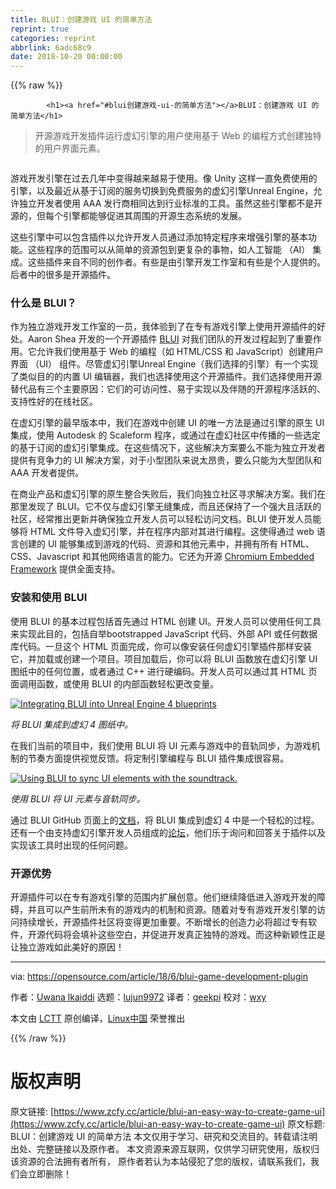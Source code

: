 ```yaml
---
title: BLUI：创建游戏 UI 的简单方法
reprint: true
categories: reprint
abbrlink: 6adc68c9
date: 2018-10-20 00:00:00
---
```


{{% raw %}}

            <h1><a href="#blui创建游戏-ui-的简单方法"></a>BLUI：创建游戏 UI 的简单方法</h1>
<blockquote>
<p>开源游戏开发插件运行虚幻引擎的用户使用基于 Web 的编程方式创建独特的用户界面元素。</p>
</blockquote>
<p><a href="https://camo.githubusercontent.com/242d3e933fdfc4cdff79f70e173363c4f77430ba/68747470733a2f2f6f70656e736f757263652e636f6d2f73697465732f64656661756c742f66696c65732f7374796c65732f696d6167652d66756c6c2d73697a652f7075626c69632f6c6561642d696d616765732f67616d696e675f706c7567696e5f626c75695f73637265656e73686f742e6a70673f69746f6b3d39316e6e5943745f"><img src="https://p0.ssl.qhimg.com/t01f1c1b519db02bddd.jpg" alt=""></a></p>
<p>游戏开发引擎在过去几年中变得越来越易于​​使用。像 Unity 这样一直免费使用的引擎，以及最近从基于订阅的服务切换到免费服务的虚幻引擎Unreal Engine，允许独立开发者使用 AAA 发行商相同达到行业标准的工具。虽然这些引擎都不是开源的，但每个引擎都能够促进其周围的开源生态系统的发展。</p>
<p>这些引擎中可以包含插件以允许开发人员通过添加特定程序来增强引擎的基本功能。这些程序的范围可以从简单的资源包到更复杂的事物，如人工智能 （AI） 集成。这些插件来自不同的创作者。有些是由引擎开发工作室和有些是个人提供的。后者中的很多是开源插件。</p>
<h3><a href="#什么是-blui"></a>什么是 BLUI？</h3>
<p>作为独立游戏开发工作室的一员，我体验到了在专有游戏引擎上使用开源插件的好处。Aaron Shea 开发的一个开源插件 <a href="https://github.com/AaronShea/BLUI">BLUI</a> 对我们团队的开发过程起到了重要作用。它允许我们使用基于 Web 的编程（如 HTML/CSS 和 JavaScript）创建用户界面 （UI） 组件。尽管虚幻引擎Unreal Engine（我们选择的引擎）有一个实现了类似目的的内置 UI 编辑器，我们也选择使用这个开源插件。我们选择使用开源替代品有三个主要原因：它们的可访问性、易于实现以及伴随的开源程序活跃的、支持性好的在线社区。</p>
<p>在虚幻引擎的最早版本中，我们在游戏中创建 UI 的唯一方法是通过引擎的原生 UI 集成，使用 Autodesk 的 Scaleform 程序，或通过在虚幻社区中传播的一些选定的基于订阅的虚幻引擎集成。在这些情况下，这些解决方案要么不能为独立开发者提供有竞争力的 UI 解决方案，对于小型团队来说太昂贵，要么只能为大型团队和 AAA 开发者提供。</p>
<p>在商业产品和虚幻引擎的原生整合失败后，我们向独立社区寻求解决方案。我们在那里发现了 BLUI。它不仅与虚幻引擎无缝集成，而且还保持了一个强大且活跃的社区，经常推出更新并确保独立开发人员可以轻松访问文档。BLUI 使开发人员能够将 HTML 文件导入虚幻引擎，并在程序内部对其进行编程。这使得通过 web 语言创建的 UI 能够集成到游戏的代码、资源和其他元素中，并拥有所有 HTML、CSS、Javascript 和其他网络语言的能力。它还为开源 <a href="https://bitbucket.org/chromiumembedded/cef">Chromium Embedded Framework</a> 提供全面支持。</p>
<h3><a href="#安装和使用-blui"></a>安装和使用 BLUI</h3>
<p>使用 BLUI 的基本过程包括首先通过 HTML 创建 UI。开发人员可以使用任何工具来实现此目的，包括自举bootstrapped JavaScript 代码、外部 API 或任何数据库代码。一旦这个 HTML 页面完成，你可以像安装任何虚幻引擎插件那样安装它，并加载或创建一个项目。项目加载后，你可以将 BLUI 函数放在虚幻引擎 UI 图纸中的任何位置，或者通过 C++ 进行硬编码。开发人员可以通过其 HTML 页面调用函数，或使用 BLUI 的内部函数轻松更改变量。</p>
<p><a href="https://camo.githubusercontent.com/42c6e8468e0c0339e72e3c3431bea48c907d9a9c/68747470733a2f2f6f70656e736f757263652e636f6d2f73697465732f64656661756c742f66696c65732f75706c6f6164732f626c75695f67616d696e675f706c7567696e2d696e746567726174696e67626c75692e706e67"><img src="https://p0.ssl.qhimg.com/t01de5f11143a6b322d.png" alt="Integrating BLUI into Unreal Engine 4 blueprints" title="Integrating BLUI into Unreal Engine 4 blueprints"></a></p>
<p><em>将 BLUI 集成到虚幻 4 图纸中。</em></p>
<p>在我们当前的项目中，我们使用 BLUI 将 UI 元素与游戏中的音轨同步，为游戏机制的节奏方面提供视觉反馈。将定制引擎编程与 BLUI 插件集成很容易。</p>
<p><a href="https://camo.githubusercontent.com/de7243f0ca8353b38b809b53e847860203595c58/68747470733a2f2f6f70656e736f757263652e636f6d2f73697465732f64656661756c742f66696c65732f75706c6f6164732f626c75695f67616d696e675f706c7567696e2d73796e6375692e706e67"><img src="https://p0.ssl.qhimg.com/t012d602412a366bd71.png" alt="Using BLUI to sync UI elements with the soundtrack." title="Using BLUI to sync UI elements with the soundtrack."></a></p>
<p><em>使用 BLUI 将 UI 元素与音轨同步。</em></p>
<p>通过 BLUI GitHub 页面上的<a href="https://github.com/AaronShea/BLUI/wiki">文档</a>，将 BLUI 集成到虚幻 4 中是一个轻松的过程。还有一个由支持虚幻引擎开发人员组成的<a href="https://forums.unrealengine.com/community/released-projects/29036-blui-open-source-html5-js-css-hud-ui">论坛</a>，他们乐于询问和回答关于插件以及实现该工具时出现的任何问题。</p>
<h3><a href="#开源优势"></a>开源优势</h3>
<p>开源插件可以在专有游戏引擎的范围内扩展创意。他们继续降低进入游戏开发的障碍，并且可以产生前所未有的游戏内的机制和资源。随着对专有游戏开发引擎的访问持续增长，开源插件社区将变得更加重要。不断增长的创造力必将超过专有软件，开源代码将会填补这些空白，并促进开发真正独特的游戏。而这种新颖性正是让独立游戏如此美好的原因！</p>
<hr>
<p>via: <a href="https://opensource.com/article/18/6/blui-game-development-plugin">https://opensource.com/article/18/6/blui-game-development-plugin</a></p>
<p>作者：<a href="https://opensource.com/users/uwikaiddi">Uwana lkaiddi</a> 选题：<a href="https://github.com/lujun9972">lujun9972</a> 译者：<a href="https://github.com/geekpi">geekpi</a> 校对：<a href="https://github.com/wxy">wxy</a></p>
<p>本文由 <a href="https://github.com/LCTT/TranslateProject">LCTT</a> 原创编译，<a href="https://linux.cn/">Linux中国</a> 荣誉推出</p>

          
{{% /raw %}}

# 版权声明
原文链接: [https://www.zcfy.cc/article/blui-an-easy-way-to-create-game-ui](https://www.zcfy.cc/article/blui-an-easy-way-to-create-game-ui)
原文标题: BLUI：创建游戏 UI 的简单方法
本文仅用于学习、研究和交流目的。转载请注明出处、完整链接以及原作者。
本文资源来源互联网，仅供学习研究使用，版权归该资源的合法拥有者所有，
原作者若认为本站侵犯了您的版权，请联系我们，我们会立即删除！
